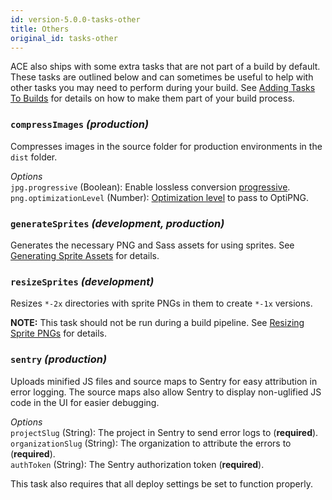 ```yaml
---
id: version-5.0.0-tasks-other
title: Others
original_id: tasks-other
---
```


ACE also ships with some extra tasks that are not part of a build by default. These tasks are outlined below and can sometimes be useful to help with other tasks you may need to perform during your build. See [Adding Tasks To Builds](tasks-adding) for details on how to make them part of your build process.

### `compressImages` *(production)*
Compresses images in the source folder for production environments in the `dist` folder.

*Options*<br />
`jpg.progressive` (Boolean): Enable lossless conversion [progressive](https://github.com/imagemin/imagemin-jpegtran#progressive).<br />
`png.optimizationLevel` (Number): [Optimization level](https://github.com/imagemin/imagemin-optipng#optimizationlevel) to pass to OptiPNG.

### `generateSprites` *(development, production)*
Generates the necessary PNG and Sass assets for using sprites. See [Generating Sprite Assets](tasks-sprites#generating-sprite-assets) for details.

### `resizeSprites` *(development)*
Resizes `*-2x` directories with sprite PNGs in them to create `*-1x` versions.

**NOTE:** This task should not be run during a build pipeline. See [Resizing Sprite PNGs](tasks-sprites#resizing-sprite-pngs) for details.

### `sentry` *(production)*
Uploads minified JS files and source maps to Sentry for easy attribution in error logging. The source maps also allow Sentry to display non-uglified JS code in the UI for easier debugging.

*Options*<br />
`projectSlug` (String): The project in Sentry to send error logs to (**required**).<br />
`organizationSlug` (String): The organization to attribute the errors to (**required**).<br />
`authToken` (String): The Sentry authorization token (**required**).

This task also requires that all deploy settings be set to function properly.
